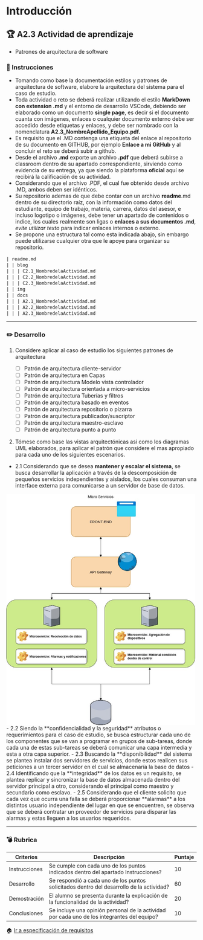 # Introducción

## :trophy: A2.3 Actividad de aprendizaje

- Patrones de arquitectura de software

### :blue_book: Instrucciones

 - Tomando como base la documentación estilos y patrones de arquitectura de software, elabore la arquitectura del sistema para el caso de estudio.
 - Toda actividad o reto se deberá realizar utilizando el estilo **MarkDown con extension .md** y el entorno de desarrollo VSCode, debiendo ser elaborado como un documento **single page**, es decir si el documento cuanta con imágenes, enlaces o cualquier documento externo debe ser accedido desde etiquetas y enlaces, y debe ser nombrado con la nomenclatura **A2.3_NombreApellido_Equipo.pdf.**
- Es requisito que el .MD contenga una etiqueta del enlace al repositorio de su documento en GITHUB, por ejemplo **Enlace a mi GitHub** y al concluir el reto se deberá subir a github.
- Desde el archivo **.md** exporte un archivo **.pdf** que deberá subirse a classroom dentro de su apartado correspondiente, sirviendo como evidencia de su entrega, ya que siendo la plataforma **oficial** aquí se recibirá la calificación de su actividad.
- Considerando que el archivo .PDF, el cual fue obtenido desde archivo .MD, ambos deben ser idénticos.
- Su repositorio ademas de que debe contar con un archivo **readme**.md dentro de su directorio raíz, con la información como datos del estudiante, equipo de trabajo, materia, carrera, datos del asesor, e incluso logotipo o imágenes, debe tener un apartado de contenidos o indice, los cuales realmente son ligas o **enlaces a sus documentos .md**, _evite utilizar texto_ para indicar enlaces internos o externo.
- Se propone una estructura tal como esta indicada abajo, sin embargo puede utilizarse cualquier otra que le apoye para organizar su repositorio.

``` 
| readme.md
| | blog
| | | C2.1_NombredelaActividad.md
| | | C2.2_NombredelaActividad.md
| | | C2.3_NombredelaActividad.md
| | img
| | docs
| | | A2.1_NombredelaActividad.md
| | | A2.2_NombredelaActividad.md
| | | A2.3_NombredelaActividad.md
```
___

### :pencil2: Desarrollo

1. Considere aplicar al caso de estudio los siguientes patrones de arquitectura
   
   - [ ] Patrón de arquitectura cliente-servidor
   - [ ] Patrón de arquitectura en Capas
   - [ ] Patrón de arquitectura Modelo vista controlador
   - [ ] Patrón de arquitectura orientada a micro-servicios
   - [ ] Patrón de arquitectura Tuberías y filtros
   - [ ] Patrón de arquitectura basado en eventos
   - [ ] Patrón de arquitectura repositorio o pizarra
   - [ ] Patrón de arquitectura publicador/suscriptor
   - [ ] Patrón de arquitectura maestro-esclavo
   - [ ] Patrón de arquitectura punto a punto

2. Tómese como base las vistas arquitectónicas asi como los diagramas UML elaborados, para aplicar el patrón que considere el mas apropiado para cada uno de los siguientes escenarios.
   
- 2.1 Considerando que se desea **mantener y escalar el sistema**, se busca desarrollar la aplicación a través de la descomposición de pequeños servicios independientes y aislados, los cuales consuman una interface externa para comunicarse a un servidor de base de datos.

<img src="../img/A2.3_2.1.jpg" align="center" width="500px"/>
- 2.2 Siendo la **confidencialidad y la seguridad** atributos o requerimientos para el caso de estudio, se busca estructurar cada uno de los componentes que se van a programar en grupos de sub-tareas, donde cada una de estas sub-tareas se deberá comunicar una capa intermedia y esta a otra capa superior.
- 2.3 Buscando la **disponibilidad** del sistema se plantea instalar dos servidores de servicios, donde estos realicen sus peticiones a un tercer servidor en el cual se almacenaría la base de datos
- 2.4 Identificando que la **integridad** de los datos es un requisito,  se plantea replicar y sincronizar la base de datos almacenada dentro del servidor principal a otro, considerando el principal como maestro y secundario como esclavo.
- 2.5 Considerando que el cliente solicito que cada vez que ocurra una falla se deberá proporcionar **alarmas** a los distintos usuario independiente del lugar en que se encuentren, se observa que se deberá contratar un proveedor de servicios para disparar las alarmas y estas lleguen a los usuarios requeridos.

___   
### :bomb: Rubrica

| Criterios     | Descripción                                                                                  | Puntaje |
| ------------- | -------------------------------------------------------------------------------------------- | ------- |
| Instrucciones | Se cumple con cada uno de los puntos indicados dentro del apartado Instrucciones?            | 10      |  | 5 |
| Desarrollo    | Se respondió a cada uno de los puntos solicitados dentro del desarrollo de la actividad?     | 60      |
| Demostración  | El alumno se presenta durante la explicación de la funcionalidad de la actividad?            | 20      |
| Conclusiones  | Se incluye una opinión personal de la actividad  por cada uno de los integrantes del equipo? | 10      |

:house: [Ir a especificación de requisitos](../docs/D2.0_Especificacion_requisitos_y_diseno.md)